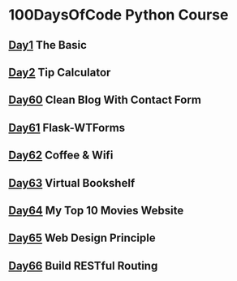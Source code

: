 # 100DaysOfCode Python Course

## [Day1](Day1/README.md) The Basic

## [Day2](Day2/README.md) Tip Calculator

## [Day60](Day60/README.md) Clean Blog With Contact Form

## [Day61](Day61/README.md) Flask-WTForms

## [Day62](Day62/README.md) Coffee & Wifi

## [Day63](Day63/README.md) Virtual Bookshelf

## [Day64](Day64/README.md) My Top 10 Movies Website

## [Day65](Day65/README.md) Web Design Principle

## [Day66](Day66/README.md) Build RESTful Routing